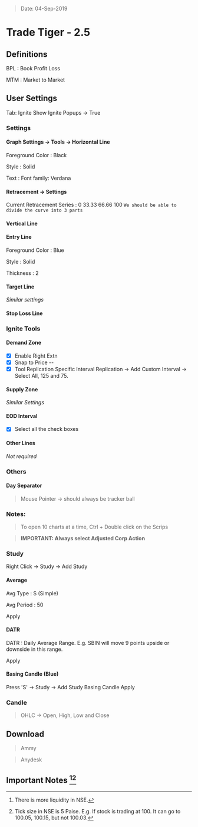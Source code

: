 > Date: 04-Sep-2019
# Trade Tiger - 2.5

## Definitions
BPL
: Book Profit Loss

MTM
: Market to Market

## User Settings
Tab: Ignite
Show Ignite Popups -> True

### Settings
#### Graph Settings -> Tools -> Horizontal Line
Foreground Color
: Black

Style
: Solid

Text
: Font family: Verdana

#### Retracement -> Settings
Current Retracement Series
: 0
33.33
66.66
100
`We should be able to divide the curve into 3 parts`

#### Vertical Line

#### Entry Line
Foreground Color
: Blue

Style
: Solid

Thickness
: 2

#### Target Line
*Similar settings*

#### Stop Loss Line

### Ignite Tools
#### Demand Zone
- [X] Enable Right Extn
- [X] Snap to Price
--
- [X] Tool Replication
Specific Interval Replication -> Add Custom Interval -> Select All, 125 and 75.

#### Supply Zone
*Similar Settings*

#### EOD Interval
- [X] Select all the check boxes

#### Other Lines
*Not required*

### Others
#### Day Separator
> Mouse Pointer -> should always be tracker ball

### Notes:
> To open 10 charts at a time, Ctrl + Double click on the Scrips

> **IMPORTANT: Always select Adjusted Corp Action**

### Study
Right Click -> Study -> Add Study
#### Average

Avg Type
: S (Simple)

Avg Period
: 50

Apply

#### DATR
DATR
: Daily Average Range.
E.g. SBIN will move 9 points upside or downside in this range.

Apply

#### Basing Candle (Blue)
Press 'S' -> Study -> Add Study
Basing Candle
Apply

### Candle
> OHLC -> Open, High, Low and Close

## Download
> Ammy

> Anydesk


## Important Notes [^1][^2]
[^1]: There is more liquidity in NSE.
[^2]: Tick size in NSE is 5 Paise.  E.g. If stock is trading at 100.  It can go to 100.05, 100.15, but not 100.03.

<!--stackedit_data:
eyJoaXN0b3J5IjpbLTEzMjM5NDkyMTVdfQ==
-->